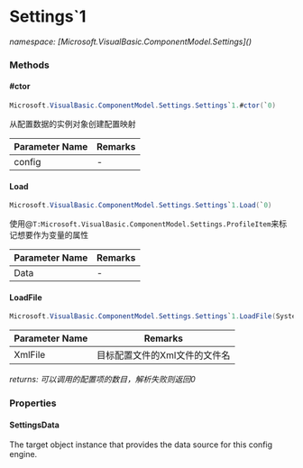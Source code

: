 ﻿# Settings`1
_namespace: [Microsoft.VisualBasic.ComponentModel.Settings](<a href="#" onClick="load('/docs/Microsoft.VisualBasic.ComponentModel.Settings/index.md')"></a>)_





### Methods

#### #ctor
```csharp
Microsoft.VisualBasic.ComponentModel.Settings.Settings`1.#ctor(`0)
```
从配置数据的实例对象创建配置映射

|Parameter Name|Remarks|
|--------------|-------|
|config|-|


#### Load
```csharp
Microsoft.VisualBasic.ComponentModel.Settings.Settings`1.Load(`0)
```
使用@``T:Microsoft.VisualBasic.ComponentModel.Settings.ProfileItem``来标记想要作为变量的属性

|Parameter Name|Remarks|
|--------------|-------|
|Data|-|


#### LoadFile
```csharp
Microsoft.VisualBasic.ComponentModel.Settings.Settings`1.LoadFile(System.String,System.Action{`0,System.String})
```


|Parameter Name|Remarks|
|--------------|-------|
|XmlFile|目标配置文件的Xml文件的文件名|


_returns: 可以调用的配置项的数目，解析失败则返回0_


### Properties

#### SettingsData
The target object instance that provides the data source for this config engine.
